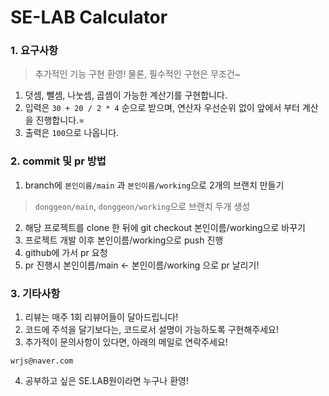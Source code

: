 # SE-LAB Calculator

### 1. 요구사항
> 추가적인 기능 구현 환영! 물론, 필수적인 구현은 무조건~
1. 덧셈, 뺄셈, 나눗셈, 곱셈이 가능한 계산기를 구현합니다.
2. 입력은 `30 + 20 / 2 * 4` 순으로 받으며, 연산자 우선순위 없이 앞에서 부터 계산을 진행합니다.=
3. 출력은 `100`으로 나옵니다.

### 2. commit 및 pr 방법
1. branch에 `본인이름/main` 과 `본인이름/working`으로 2개의 브랜치 만들기 
> `donggeon/main`, `donggeon/working`으로 브랜치 두개 생성
2. 해당 프로젝트를 clone 한 뒤에 git checkout 본인이름/working으로 바꾸기
3. 프로젝트 개발 이후 본인이름/working으로 push 진행
4. github에 가서 pr 요청 
5. pr 진행시 본인이름/main <- 본인이름/working 으로 pr 날리기!

### 3. 기타사항
1. 리뷰는 매주 1회 리뷰어들이 달아드립니다!
2. 코드에 주석을 달기보다는, 코드로서 설명이 가능하도록 구현해주세요!
3. 추가적이 문의사항이 있다면, 아래의 메일로 연락주세요!
```
wrjs@naver.com
```
4. 공부하고 싶은 SE.LAB원이라면 누구나 환영!